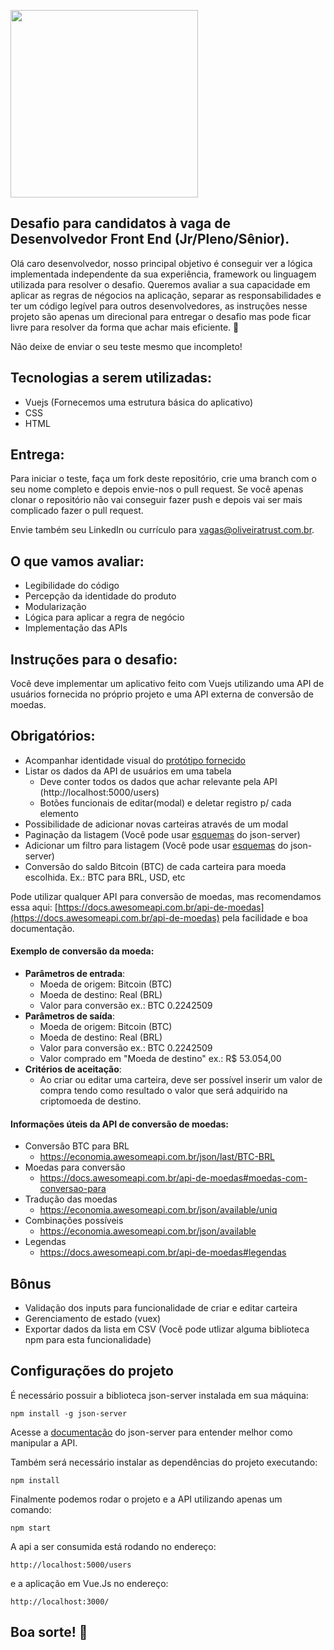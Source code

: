 <p>
    <img src="https://encrypted-tbn0.gstatic.com/images?q=tbn%3AANd9GcQIAOtqQ5is5vwbcEn0ZahZfMxz1QIeAYtFfnLdkCXu1sqAGbnX" width="300">
 </p>

## Desafio para candidatos à vaga de Desenvolvedor Front End (Jr/Pleno/Sênior).
Olá caro desenvolvedor, nosso principal objetivo é conseguir ver a lógica implementada independente
da sua experiência, framework ou linguagem utilizada para resolver o desafio. Queremos avaliar a sua
capacidade em aplicar as regras de négocios na aplicação, separar as responsabilidades e ter um código
legível para outros desenvolvedores, as instruções nesse projeto são apenas um direcional para entregar
o desafio mas pode ficar livre para resolver da forma que achar mais eficiente. 🚀

Não deixe de enviar o seu teste mesmo que incompleto!

## Tecnologias a serem utilizadas:
* Vuejs (Fornecemos uma estrutura básica do aplicativo) 
* CSS
* HTML

## Entrega:
Para iniciar o teste, faça um fork deste repositório, crie uma branch com o seu nome completo
e depois envie-nos o pull request. 
Se você apenas clonar o repositório não vai conseguir fazer push e depois vai ser mais complicado
fazer o pull request.

Envie também seu LinkedIn ou currículo para vagas@oliveiratrust.com.br.

## O que vamos avaliar:
- Legibilidade do código
- Percepção da identidade do produto
- Modularização
- Lógica para aplicar a regra de negócio
- Implementação das APIs

## Instruções para o desafio:
Você deve implementar um aplicativo feito com Vuejs utilizando uma API de usuários fornecida no próprio projeto e uma API externa de conversão de moedas.

## Obrigatórios:
- Acompanhar identidade visual do [protótipo fornecido](http://prototipo-btc-carteiras.s3-website-sa-east-1.amazonaws.com/)
- Listar os dados da API de usuários em uma tabela
    - Deve conter todos os dados que achar relevante pela API (http://localhost:5000/users)
    - Botões funcionais de editar(modal) e deletar registro p/ cada elemento
- Possibilidade de adicionar novas carteiras através de um modal
- Paginação da listagem (Você pode usar [esquemas](https://github.com/typicode/json-server#paginate) do json-server)
- Adicionar um filtro para listagem (Você pode usar [esquemas](https://github.com/typicode/json-server#full-text-search) do json-server)
- Conversão do saldo Bitcoin (BTC) de cada carteira para moeda escolhida. Ex.: BTC para BRL, USD, etc

Pode utilizar qualquer API para conversão de moedas, mas recomendamos essa aqui: [https://docs.awesomeapi.com.br/api-de-moedas](https://docs.awesomeapi.com.br/api-de-moedas) pela facilidade e boa documentação.

#### Exemplo de conversão da moeda:
- **Parâmetros de entrada**:
    - Moeda de origem: Bitcoin (BTC)
    - Moeda de destino: Real (BRL)
    - Valor para conversão ex.: BTC 0.2242509
- **Parâmetros de saída**:
    - Moeda de origem: Bitcoin (BTC)
    - Moeda de destino: Real (BRL)
    - Valor para conversão ex.: BTC 0.2242509
    - Valor comprado em "Moeda de destino" ex.: R$ 53.054,00
- **Critérios de aceitação**:
    - Ao criar ou editar uma carteira, deve ser possível inserir um valor de compra tendo como resultado o valor que será adquirido na criptomoeda de destino.
    
#### Informações úteis da API de conversão de moedas:
- Conversão BTC para BRL
    - https://economia.awesomeapi.com.br/json/last/BTC-BRL
- Moedas para conversão
    - https://docs.awesomeapi.com.br/api-de-moedas#moedas-com-conversao-para
- Tradução das moedas
    - https://economia.awesomeapi.com.br/json/available/uniq
- Combinações possíveis
    - https://economia.awesomeapi.com.br/json/available
- Legendas
    - https://docs.awesomeapi.com.br/api-de-moedas#legendas
    
## Bônus
- Validação dos inputs para funcionalidade de criar e editar carteira
- Gerenciamento de estado (vuex)
- Exportar dados da lista em CSV (Você pode utlizar alguma biblioteca npm para esta funcionalidade)

## Configurações do projeto

É necessário possuir a biblioteca json-server instalada em sua máquina:

```
npm install -g json-server
```
Acesse a [documentação](https://github.com/typicode/json-server#getting-started) do json-server para entender melhor como manipular a API.

Também será necessário instalar as dependências do projeto executando:

```
npm install
```

Finalmente podemos rodar o projeto e a API utilizando apenas um comando:

```
npm start
```

A api a ser consumida está rodando no endereço:

```
http://localhost:5000/users
```

e a aplicação em Vue.Js no endereço:

```
http://localhost:3000/
```

## Boa sorte! 🚀
